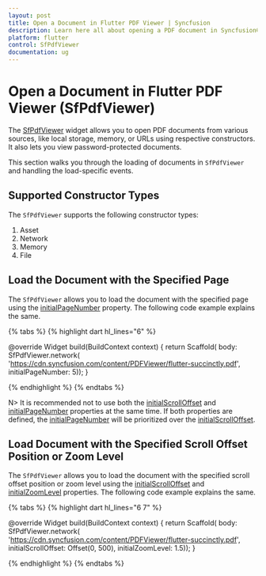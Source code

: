 ```yaml
---
layout: post
title: Open a Document in Flutter PDF Viewer | Syncfusion
description: Learn here all about opening a PDF document in Syncfusion® Flutter PDF Viewer (SfPdfViewer) and more.
platform: flutter
control: SfPdfViewer
documentation: ug
---
```


# Open a Document in Flutter PDF Viewer (SfPdfViewer)

The [SfPdfViewer](https://pub.dev/documentation/syncfusion_flutter_pdfviewer/latest/pdfviewer/SfPdfViewer-class.html) widget allows you to open PDF documents from various sources, like local storage, memory, or URLs using respective constructors. It also lets you view password-protected documents.

This section walks you through the loading of documents in `SfPdfViewer` and handling the load-specific events.

## Supported Constructor Types

The `SfPdfViewer` supports the following constructor types:
1. Asset
2. Network
3. Memory
4. File

## Load the Document with the Specified Page

The `SfPdfViewer` allows you to load the document with the specified page using the [initialPageNumber](https://pub.dev/documentation/syncfusion_flutter_pdfviewer/latest/pdfviewer/SfPdfViewer/initialPageNumber.html) property. The following code example explains the same.

{% tabs %}
{% highlight dart hl_lines="6" %}

@override
Widget build(BuildContext context) {
  return Scaffold(
      body: SfPdfViewer.network(
              'https://cdn.syncfusion.com/content/PDFViewer/flutter-succinctly.pdf',
              initialPageNumber: 5));
}

{% endhighlight %}
{% endtabs %}

N> It is recommended not to use both the [initialScrollOffset](https://pub.dev/documentation/syncfusion_flutter_pdfviewer/latest/pdfviewer/SfPdfViewer/initialScrollOffset.html) and [initialPageNumber](https://pub.dev/documentation/syncfusion_flutter_pdfviewer/latest/pdfviewer/SfPdfViewer/initialPageNumber.html) properties at the same time. If both properties are defined, the [initialPageNumber](https://pub.dev/documentation/syncfusion_flutter_pdfviewer/latest/pdfviewer/SfPdfViewer/initialPageNumber.html) will be prioritized over the [initialScrollOffset](https://pub.dev/documentation/syncfusion_flutter_pdfviewer/latest/pdfviewer/SfPdfViewer/initialScrollOffset.html).

## Load Document with the Specified Scroll Offset Position or Zoom Level 

The `SfPdfViewer` allows you to load the document with the specified scroll offset position or zoom level using the [initialScrollOffset](https://pub.dev/documentation/syncfusion_flutter_pdfviewer/latest/pdfviewer/SfPdfViewer/initialScrollOffset.html) and [initialZoomLevel](https://pub.dev/documentation/syncfusion_flutter_pdfviewer/latest/pdfviewer/SfPdfViewer/initialZoomLevel.html) properties. The following code example explains the same.

{% tabs %}
{% highlight dart hl_lines="6 7" %}

@override
Widget build(BuildContext context) {
  return Scaffold(
      body: SfPdfViewer.network(
              'https://cdn.syncfusion.com/content/PDFViewer/flutter-succinctly.pdf',
              initialScrollOffset: Offset(0, 500),
              initialZoomLevel: 1.5));
}

{% endhighlight %}
{% endtabs %}